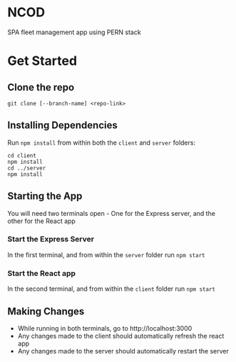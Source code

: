 # NCOD
SPA fleet management app using PERN stack

# Get Started
## Clone the repo
`git clone [--branch-name] <repo-link>`

## Installing Dependencies
Run `npm install` from within both the `client` and `server` folders:

```
cd client
npm install
cd ../server
npm install
```
## Starting the App
You will need two terminals open - One for the Express server, and the other for the React app

### Start the Express Server
In the first terminal, and from within the `server` folder run `npm start`

### Start the React app
In the second terminal, and from within the `client` folder run `npm start`

## Making Changes
- While running in both terminals, go to http://localhost:3000
- Any changes made to the client should automatically refresh the react app
- Any changes made to the server should automatically restart the server
